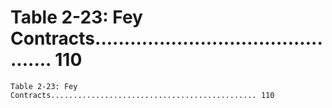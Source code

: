 # Table 2-23: Fey Contracts.............................................. 110

```
Table 2-23: Fey Contracts.............................................. 110

```

